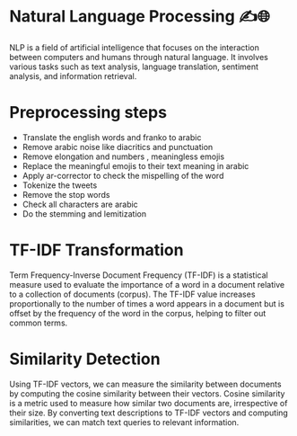# Natural Language Processing  ✍️🌐
NLP is a field of artificial intelligence that focuses on the interaction between computers and humans through natural language. 
It involves various tasks such as text analysis, language translation, sentiment analysis, and information retrieval.
# Preprocessing steps
- Translate the english words and franko to arabic
- Remove arabic noise like diacritics and punctuation
- Remove elongation and numbers , meaningless emojis 
- Replace the meaningful emojis to their text meaning in arabic
- Apply ar-corrector to check the mispelling of the word 
- Tokenize the tweets
- Remove the stop words
- Check all characters are arabic
- Do the stemming and lemitization
# TF-IDF Transformation
Term Frequency-Inverse Document Frequency (TF-IDF) is a statistical measure used to evaluate the importance of a word in a document relative to a collection of documents (corpus).
The TF-IDF value increases proportionally to the number of times a word appears in a document but is offset by the frequency of the word in the corpus, helping to filter out common terms.
# Similarity Detection
Using TF-IDF vectors, we can measure the similarity between documents by computing the cosine similarity between their vectors.
Cosine similarity is a metric used to measure how similar two documents are, irrespective of their size.
By converting text descriptions to TF-IDF vectors and computing similarities, we can match text queries to relevant information.

